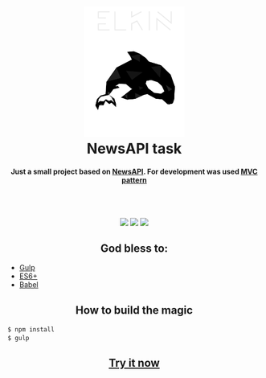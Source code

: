 <h1 align="center">
  <br>
  <a href="https://github.com/elkinny">
    <img src="https://raw.githubusercontent.com/elkinny/Curriculum-Vitae/master/ekins_logo.png" alt="Elkin" width="200">    
  </a>
  <br>
    NewsAPI task
  <br>
</h1>

<h4 align="center">Just a small project based on <a href="https://newsapi.org/" target="_blank">NewsAPI</a>. For development was used <a href="https://en.wikipedia.org/wiki/Model–view–controller">MVC pattern</a></h4>

<br>
<br>
<p align="center">
    <img src="https://forthebadge.com/images/badges/built-by-codebabes.svg">
    <img src="https://forthebadge.com/images/badges/made-with-javascript.svg">
    <img src="https://forthebadge.com/images/badges/powered-by-electricity.svg">
</p>

<h2 align="center"> God bless to: </h2>
<ul>
  <li><a href="https://gulpjs.com">Gulp</a></li>
  <li><a href="https://scrimba.com/g/gintrotoes6">ES6+</a></li>
  <li><a href="https://babeljs.io">Babel</a></li>
</ul>

<h2 align="center"> How to build the magic </h2>

```sh
$ npm install
$ gulp
```

<h2 align="center">
  <a href="https://elkinny.github.io/NewsAPI/index.html">Try it now</a>
</h2>


